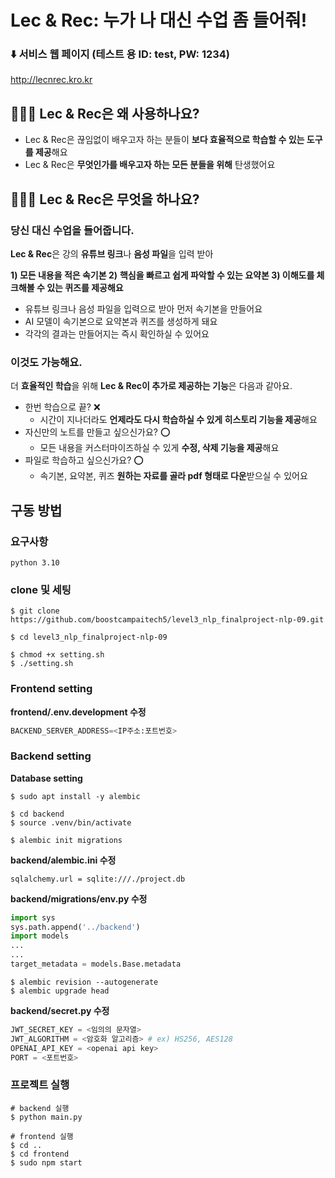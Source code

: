 # Lec & Rec: 누가 나 대신 수업 좀 들어줘!

### ⬇️ 서비스 웹 페이지 (테스트 용 ID: test, PW: 1234)
http://lecnrec.kro.kr

## 🤷🏻‍♂️ Lec & Rec은 왜 사용하나요?

- Lec & Rec은 끊임없이 배우고자 하는 분들이 **보다 효율적으로 학습할 수 있는 도구를 제공**해요
- Lec & Rec은 **무엇인가를 배우고자 하는 모든 분들을 위해** 탄생했어요

## 🤷🏻‍♀️ Lec & Rec은 무엇을 하나요?

### 당신 대신 수업을 들어줍니다.

**Lec & Rec**은 강의 **유튜브 링크**나 **음성 파일**을 입력 받아

**1) 모든 내용을 적은 속기본
2)** **핵심을 빠르고 쉽게 파악할 수 있는 요약본
3) 이해도를 체크해볼 수 있는 퀴즈를 제공해요**

- 유튜브 링크나 음성 파일을 입력으로 받아 먼저 속기본을 만들어요
- AI 모델이 속기본으로 요약본과 퀴즈를 생성하게 돼요
- 각각의 결과는 만들어지는 즉시 확인하실 수 있어요

### 이것도 가능해요.

더 **효율적인 학습**을 위해 **Lec & Rec이 추가로 제공하는 기능**은 다음과 같아요.

- 한번 학습으로 끝? ❌
    - 시간이 지나더라도 **언제라도 다시 학습하실 수 있게 히스토리 기능을 제공**해요
- 자신만의 노트를 만들고 싶으신가요? ⭕
    - 모든 내용을 커스터마이즈하실 수 있게 **수정, 삭제 기능을 제공**해요
- 파일로 학습하고 싶으신가요? ⭕
    - 속기본, 요약본, 퀴즈 **원하는 자료를 골라 pdf 형태로 다운**받으실 수 있어요

## 구동 방법
### 요구사항
`python 3.10`
### clone 및 세팅
```shell
$ git clone https://github.com/boostcampaitech5/level3_nlp_finalproject-nlp-09.git

$ cd level3_nlp_finalproject-nlp-09

$ chmod +x setting.sh
$ ./setting.sh
```

### Frontend setting

**frontend/.env.development 수정**

```python
BACKEND_SERVER_ADDRESS=<IP주소:포트번호>
```

### Backend setting

**Database setting**

```shell
$ sudo apt install -y alembic

$ cd backend
$ source .venv/bin/activate

$ alembic init migrations
```

**backend/alembic.ini 수정**

```text
sqlalchemy.url = sqlite:///./project.db
```

**backend/migrations/env.py 수정**

```python
import sys
sys.path.append('../backend')
import models
...
...
target_metadata = models.Base.metadata
```

```shell
$ alembic revision --autogenerate
$ alembic upgrade head
```

**backend/secret.py 수정**

```python
JWT_SECRET_KEY = <임의의 문자열>
JWT_ALGORITHM = <암호화 알고리즘> # ex) HS256, AES128
OPENAI_API_KEY = <openai api key>
PORT = <포트번호>
```

### 프로젝트 실행

```shell
# backend 실행
$ python main.py

# frontend 실행
$ cd ..
$ cd frontend
$ sudo npm start
```
